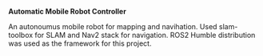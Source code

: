 **Automatic Mobile Robot Controller**

An autonoumus mobile robot for mapping and navihation. Used slam-toolbox for SLAM and Nav2 stack for navigation. ROS2 Humble distribution was used as the framework for this project.

